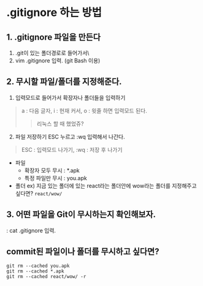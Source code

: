 # .gitignore 하는 방법
## 1. .gitignore 파일을 만든다
1) .git이 있는 폴더경로로 들어가서\
2) vim .gitignore 입력. (git Bash 이용)

## 2. 무시할 파일/폴더를 지정해준다.
1) 입력모드로 들어가서 확장자나 폴더들을 입력하기
> a : 다음 글자, i : 현재 커서, o : 윗줄 하면 입력모드 된다.
>> 리눅스 할 때 했었쥬?
2) 파일 저장하기
ESC 누르고 :wq 입력해서 나간다.
> ESC : 입력모드 나가기, :wq : 저장 후 나가기

- 파일
    - 확장자 모두 무시 : *.apk
    - 특정 파일만 무시 : you.apk
- 폴더
ex) 지금 있는 폴더에 있는 react라는 폴더안에 wow라는 폴더를 지정해주고 싶다면?
``` react/wow/ ```

## 3. 어떤 파일을 Git이 무시하는지 확인해보자.
: cat .gitignore 입력.

## commit된 파일이나 폴더를 무시하고 싶다면?
```
git rm --cached you.apk
git rm --cached *.apk
git rm --cached react/wow/ -r
```